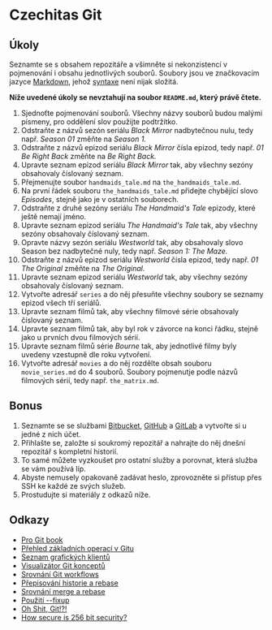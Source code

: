 # Czechitas Git

## Úkoly

Seznamte se s obsahem repozitáře a všimněte si nekonzistencí v pojmenování i obsahu jednotlivých souborů.
Soubory jsou ve značkovacím jazyce [Markdown](https://www.markdownguide.org), jehož [syntaxe](https://www.markdownguide.org/basic-syntax) není nijak složitá.

**Níže uvedené úkoly se nevztahují na soubor `README.md`, který právě čtete.**

1. Sjednoťte pojmenování souborů. Všechny názvy souborů budou malými písmeny, pro oddělení slov použijte podtržítko.
2. Odstraňte z názvů sezón seriálu *Black Mirror* nadbytečnou nulu, tedy např. *Season 01* změňte na *Season 1.*
3. Odstraňte z názvů epizod seriálu *Black Mirror* čísla epizod, tedy např. *01 Be Right Back* změňte na *Be Right Back.*
4. Upravte seznam epizod seriálu *Black Mirror* tak, aby všechny sezóny obsahovaly číslovaný seznam.
5. Přejmenujte soubor `handmaids_tale.md` na `the_handmaids_tale.md`.
6. Na první řádek souboru `the_handmaids_tale.md` přidejte chybějící slovo *Episodes*, stejně jako je v ostatních souborech.
7. Odstraňte z druhé sezóny seriálu *The Handmaid's Tale* epizody, které ještě nemají jméno.
8. Upravte seznam epizod seriálu *The Handmaid's Tale* tak, aby všechny sezóny obsahovaly číslovaný seznam.
9. Opravte názvy sezón seriálu *Westworld* tak, aby obsahovaly slovo Season bez nadbytečné nuly, tedy např. *Season 1: The Maze.*
10. Odstraňte z názvů epizod seriálu *Westworld* čísla epizod, tedy např. *01 The Original* změňte na *The Original.*
11. Upravte seznam epizod seriálu *Westworld* tak, aby všechny sezóny obsahovaly číslovaný seznam.
12. Vytvořte adresář `series` a do něj přesuňte všechny soubory se seznamy epizod všech tří seriálů.
13. Upravte seznam filmů tak, aby všechny filmové série obsahovaly číslovaný seznam.
14. Upravte seznam filmů tak, aby byl rok v závorce na konci řádku, stejně jako u prvních dvou filmových sérií.
15. Upravte seznam filmů série *Bourne* tak, aby jednotlivé filmy byly uvedeny vzestupně dle roku vytvoření.
16. Vytvořte adresář `movies` a do něj rozdělte obsah souboru `movie_series.md` do 4 souborů. Soubory pojmenutje podle názvů filmových sérií, tedy např. `the_matrix.md`.

## Bonus

1. Seznamte se se službami [Bitbucket](https://bitbucket.org), [GitHub](https://github.com) a [GitLab](https://gitlab.com) a vytvořte si u jedné z nich účet.
1. Přihlašte se, založte si soukromý repozitář a nahrajte do něj dnešní repozitář s kompletní historií.
1. To samé můžete vyzkoušet pro ostatní služby a porovnat, která služba se vám používá líp.
1. Abyste nemusely opakovaně zadávat heslo, zprovozněte si přístup přes SSH ke každé ze svých služeb.
1. Prostudujte si materiály z odkazů níže.


## Odkazy

* [Pro Git book](https://git-scm.com/book/en/v2)
* [Přehled základních operací v Gitu](https://pyvec.github.io/cheatsheets/basic-git/basic-git-cs.pdf)
* [Seznam grafických klientů](https://git-scm.com/downloads/guis)
* [Visualizátor Git konceptů](https://onlywei.github.io/explain-git-with-d3/)
* [Srovnání Git workflows](https://www.atlassian.com/git/tutorials/comparing-workflows)
* [Přepisování historie a rebase](https://www.atlassian.com/git/tutorials/rewriting-history/git-rebase)
* [Srovnání merge a rebase](https://www.atlassian.com/git/tutorials/merging-vs-rebasing)
* [Použití --fixup](https://filip-prochazka.com/blog/git-fixup)
* [Oh Shit, Git!?!](http://ohshitgit.com)
* [How secure is 256 bit security?](https://www.3blue1brown.com/lessons/256-bit-security)
